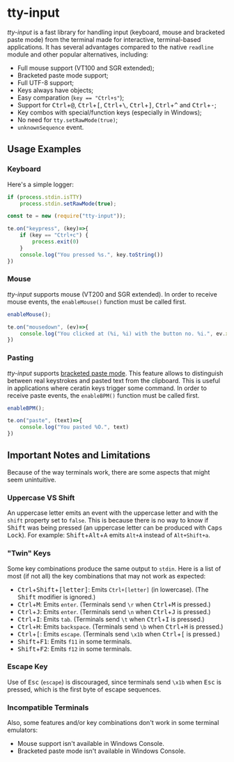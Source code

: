 # tty-input #

_tty-input_ is a fast library for handling input (keyboard, mouse and bracketed paste mode) from the terminal made for interactive, terminal-based applications. It has several advantages compared to the native `readline` module and other popular alternatives, including:

- Full mouse support (VT100 and SGR extended);
- Bracketed paste mode support;
- Full UTF-8 support;
- Keys always have objects;
- Easy comparation (`key == "Ctrl+s"`);
- Support for <kbd>Ctrl</kbd>+<kbd>@</kbd>, <kbd>Ctrl</kbd>+<kbd>[</kbd>, <kbd>Ctrl</kbd>+<kbd>\\</kbd>, <kbd>Ctrl</kbd>+<kbd>]</kbd>, <kbd>Ctrl</kbd>+<kbd>^</kbd> and <kbd>Ctrl</kbd>+<kbd>-</kbd>;
- Key combos with special/function keys (especially in Windows);
- No need for `tty.setRawMode(true)`;
- `unknownSequence` event.

## Usage Examples
### Keyboard

Here's a simple logger:

```js
if (process.stdin.isTTY)
	process.stdin.setRawMode(true);

const te = new (require("tty-input"));

te.on("keypress", (key)=>{
	if (key == "Ctrl+c") {
		process.exit(0)
	}
	console.log("You pressed %s.", key.toString())
})
```

### Mouse

_tty-input_ supports mouse (VT200 and SGR extended). In order to receive mouse events, the `enableMouse()` function must be called first.

```js
enableMouse();

te.on("mousedown", (ev)=>{
	console.log("You clicked at (%i, %i) with the button no. %i.", ev.x, ev.y, ev.button)
})
```

### Pasting

_tty-input_ supports [bracketed paste mode](https://cirw.in/blog/bracketed-paste). This feature allows to distinguish between real keystrokes and pasted text from the clipboard. This is useful in applications where ceratin keys trigger some command. In order to receive paste events, the `enableBPM()` function must be called first.

```js
enableBPM();

te.on("paste", (text)=>{
	console.log("You pasted %O.", text)
})
```

## Important Notes and Limitations

Because of the way terminals work, there are some aspects that might seem unintuitive.

### Uppercase VS Shift

An uppercase letter emits an event with the uppercase letter and with the `shift` property set to `false`. This is because there is no way to know if <kbd>Shift</kbd> was being pressed (an uppercase letter can be produced with <kbd>Caps Lock</kbd>). For example: <kbd>Shift</kbd>+<kbd>Alt</kbd>+<kbd>A</kbd> emits `Alt+A` instead of `Alt+Shift+a`.

### "Twin" Keys

Some key combinations produce the same output to `stdin`. Here is a list of most (if not all) the key combinations that may not work as expected:

- <kbd>Ctrl</kbd>+<kbd>Shift</kbd>+<kbd>[letter]</kbd>: Emits `Ctrl+[letter]` (in lowercase). (The <kbd>Shift</kbd> modifier is ignored.)
- <kbd>Ctrl</kbd>+<kbd>M</kbd>: Emits `enter`. (Terminals send `\r` when <kbd>Ctrl</kbd>+<kbd>M</kbd> is pressed.)
- <kbd>Ctrl</kbd>+<kbd>J</kbd>: Emits `enter`. (Terminals send `\n` when <kbd>Ctrl</kbd>+<kbd>J</kbd> is pressed.)
- <kbd>Ctrl</kbd>+<kbd>I</kbd>: Emits `tab`. (Terminals send `\t` when <kbd>Ctrl</kbd>+<kbd>I</kbd> is pressed.)
- <kbd>Ctrl</kbd>+<kbd>H</kbd>: Emits `backspace`. (Terminals send `\b` when <kbd>Ctrl</kbd>+<kbd>H</kbd> is pressed.)
- <kbd>Ctrl</kbd>+<kbd>[</kbd>: Emits `escape`. (Terminals send `\x1b` when <kbd>Ctrl</kbd>+<kbd>[</kbd> is pressed.)
- <kbd>Shift</kbd>+<kbd>F1</kbd>: Emits `f11` in some terminals.
- <kbd>Shift</kbd>+<kbd>F2</kbd>: Emits `f12` in some terminals.

### Escape Key

Use of <kbd>Esc</kbd> (`escape`) is discouraged, since terminals send `\x1b` when <kbd>Esc</kbd> is pressed, which is the first byte of escape sequences.

### Incompatible Terminals

Also, some features and/or key combinations don't work in some terminal emulators:

- Mouse support isn't available in Windows Console.
- Bracketed paste mode isn't available in Windows Console.